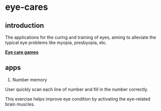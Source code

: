 # eye-cares

## introduction
The applications for the curing and training of eyes, aiming to alleviate the typical eye problems like myopia, presbyopia, etc.

**[Eye care games](http://williammer.github.io/works/eye-cares/)**


## apps
1. Number memory

User quickly scan each line of number and fill in the number correctly.

This exercise helps improve eye condition by activating the eye-related brain muscles.

